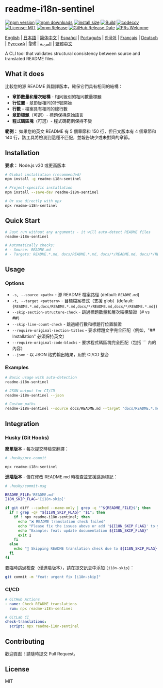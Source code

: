 # readme-i18n-sentinel

[![npm version](https://img.shields.io/npm/v/readme-i18n-sentinel.svg)](https://www.npmjs.com/package/readme-i18n-sentinel)
[![npm downloads](https://img.shields.io/npm/dm/readme-i18n-sentinel.svg)](https://www.npmjs.com/package/readme-i18n-sentinel)
[![install size](https://packagephobia.com/badge?p=readme-i18n-sentinel)](https://packagephobia.com/result?p=readme-i18n-sentinel)
[![Build](https://github.com/sugurutakahashi-1234/readme-i18n-sentinel/actions/workflows/ci-push-main.yml/badge.svg)](https://github.com/sugurutakahashi-1234/readme-i18n-sentinel/actions/workflows/ci-push-main.yml)
[![codecov](https://codecov.io/gh/sugurutakahashi-1234/readme-i18n-sentinel/graph/badge.svg)](https://codecov.io/gh/sugurutakahashi-1234/readme-i18n-sentinel)
[![License: MIT](https://img.shields.io/badge/License-MIT-yellow.svg)](https://opensource.org/licenses/MIT)
[![npm Release](https://github.com/sugurutakahashi-1234/readme-i18n-sentinel/actions/workflows/cd-npm-release.yml/badge.svg)](https://github.com/sugurutakahashi-1234/readme-i18n-sentinel/actions/workflows/cd-npm-release.yml)
[![GitHub Release Date](https://img.shields.io/github/release-date/sugurutakahashi-1234/readme-i18n-sentinel)](https://github.com/sugurutakahashi-1234/readme-i18n-sentinel/releases)
[![PRs Welcome](https://img.shields.io/badge/PRs-welcome-brightgreen.svg)](https://github.com/sugurutakahashi-1234/readme-i18n-sentinel/pulls)

[English](README.md) | [日本語](README.ja.md) | [简体中文](README.zh-CN.md) | [Español](README.es.md) | [Português](README.pt-BR.md) | [한국어](README.ko.md) | [Français](README.fr.md) | [Deutsch](README.de.md) | [Русский](README.ru.md) | [हिन्दी](README.hi.md) | [العربية](README.ar.md) | [繁體中文](README.zh-TW.md)

A CLI tool that validates structural consistency between source and translated README files.

## What it does

比較您的源 README 與翻譯版本，確保它們具有相同的結構：
- **章節數量和層次結構** - 相同級別的相同數量標題
- **行位置** - 章節從相同的行號開始
- **行數** - 檔案具有相同的總行數
- **章節標題**（可選）- 標題保持原始語言
- **程式碼區塊**（可選）- 程式碼範例保持不變

**範例：** 如果您的英文 README 有 5 個章節和 150 行，但日文版本有 4 個章節和 140 行，該工具將檢測到這種不匹配，並報告缺少或未對齊的章節。

## Installation

**要求：** Node.js v20 或更高版本

```bash
# Global installation (recommended)
npm install -g readme-i18n-sentinel

# Project-specific installation
npm install --save-dev readme-i18n-sentinel

# Or use directly with npx
npx readme-i18n-sentinel
```

## Quick Start

```bash
# Just run without any arguments - it will auto-detect README files
readme-i18n-sentinel

# Automatically checks:
# - Source: README.md
# - Targets: README.*.md, docs/README.*.md, docs/*/README.md, docs/*/README.*.md
```

## Usage

### Options

- `-s, --source <path>` - 源 README 檔案路徑 (default: `README.md`)
- `-t, --target <pattern>` - 目標檔案模式（支援 glob）(default: `{README.*.md,docs/README.*.md,docs/*/README.md,docs/*/README.*.md}`)
- `--skip-section-structure-check` - 跳過標題數量和層次結構驗證（# vs ##）
- `--skip-line-count-check` - 跳過總行數和標題行位置驗證
- `--require-original-section-titles` - 要求標題文字完全匹配（例如，"## Installation" 必須保持英文）
- `--require-original-code-blocks` - 要求程式碼區塊完全匹配（包括 ``` 內的內容）
- `--json` - 以 JSON 格式輸出結果，用於 CI/CD 整合

### Examples

```bash
# Basic usage with auto-detection
readme-i18n-sentinel

# JSON output for CI/CD
readme-i18n-sentinel --json

# Custom paths
readme-i18n-sentinel --source docs/README.md --target "docs/README.*.md"
```

## Integration

### Husky (Git Hooks)

**簡單版本** - 每次提交時檢查翻譯：
```bash
# .husky/pre-commit

npx readme-i18n-sentinel
```

**進階版本** - 僅在修改 README.md 時檢查並支援跳過標記：
```bash
# .husky/commit-msg

README_FILE='README.md'
I18N_SKIP_FLAG='[i18n-skip]'

if git diff --cached --name-only | grep -q "^${README_FILE}$"; then
  if ! grep -qF "${I18N_SKIP_FLAG}" "$1"; then
    if ! npx readme-i18n-sentinel; then
      echo "❌ README translation check failed"
      echo "Please fix the issues above or add '${I18N_SKIP_FLAG}' to your commit message to skip this check."
      echo "Example: feat: update documentation ${I18N_SKIP_FLAG}"
      exit 1
    fi
  else
    echo "📖 Skipping README translation check due to ${I18N_SKIP_FLAG} flag"
  fi
fi
```

要臨時跳過檢查（僅進階版本），請在提交訊息中添加 `[i18n-skip]`：
```bash
git commit -m "feat: urgent fix [i18n-skip]"
```

### CI/CD

```yaml
# GitHub Actions
- name: Check README translations
  run: npx readme-i18n-sentinel

# GitLab CI
check-translations:
  script: npx readme-i18n-sentinel
```

## Contributing

歡迎貢獻！請隨時提交 Pull Request。

## License

MIT